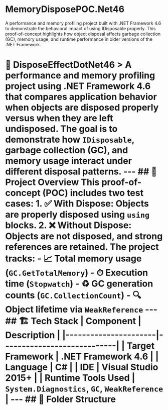 # MemoryDisposePOC.Net46
A performance and memory profiling project built with .NET Framework 4.6 to demonstrate the behavioral impact of using IDisposable properly. This proof-of-concept highlights how object disposal affects garbage collection (GC), memory usage, and runtime performance in older versions of the .NET Framework.
# 🧪 DisposeEffectDotNet46 > A performance and memory profiling project using **.NET Framework 4.6** that compares application behavior when objects are **disposed properly** versus when they are **left undisposed**. The goal is to demonstrate how `IDisposable`, garbage collection (GC), and memory usage interact under different disposal patterns. --- ## 📌 Project Overview This proof-of-concept (POC) includes two test cases: 1. ✅ **With Dispose**: Objects are properly disposed using `using` blocks. 2. ❌ **Without Dispose**: Objects are not disposed, and strong references are retained. The project tracks: - 📈 Total memory usage (`GC.GetTotalMemory`) - ⏱ Execution time (`Stopwatch`) - ♻️ GC generation counts (`GC.CollectionCount`) - 🔍 Object lifetime via `WeakReference` --- ## 🏗️ Tech Stack | Component | Description | |----------------------|----------------------------| | Target Framework | .NET Framework 4.6 | | Language | C# | | IDE | Visual Studio 2015+ | | Runtime Tools Used | `System.Diagnostics`, `GC`, `WeakReference` | --- ## 📂 Folder Structure
